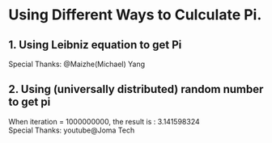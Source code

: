 # Using Different Ways to Culculate Pi.
## 1. Using Leibniz equation to get Pi
Special Thanks: @Maizhe(Michael) Yang
## 2. Using (universally distributed) random number to get pi
When iteration = 1000000000, the result is : 3.141598324<br>
Special Thanks: youtube@Joma Tech
